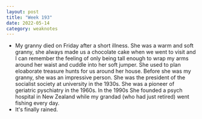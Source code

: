 ```yaml
---
layout: post
title: "Week 193"
date: 2022-05-14
category: weaknotes
---
```

* My granny died on Friday after a short illness. She was a warm and soft granny, she always made us a chocolate cake when we went to visit and I can remember the feeling of only being tall enough to wrap my arms around her waist and cuddle into her soft jumper. She used to plan eloaborate treasure hunts for us around her house. Before she was my granny, she was an impressive person. She was the president of the socialist society at university in the 1930s. She was a pioneer of geriatric pyschiatry in the 1960s. In the 1990s She founded a psych hospital in New Zealand while my grandad (who had just retired) went fishing every day.
* It's finally rained.
